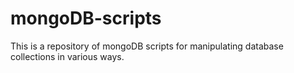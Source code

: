 # mongoDB-scripts
This is a repository of mongoDB scripts for manipulating database collections in various ways.
